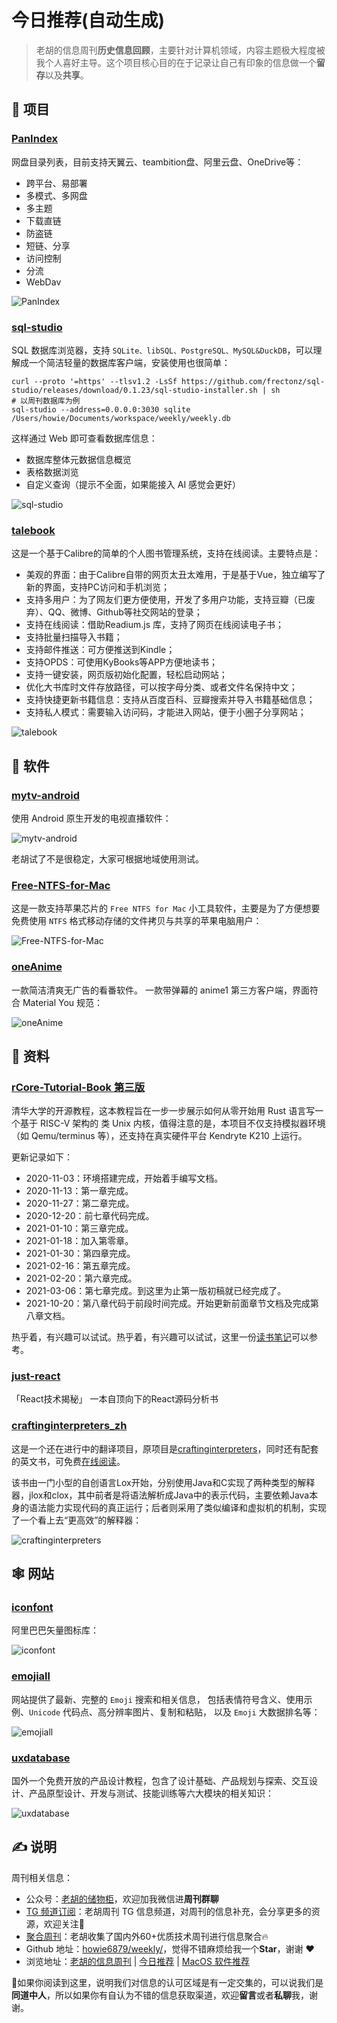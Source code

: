 # 今日推荐(自动生成)

> 老胡的信息周刊**历史信息回顾**，主要针对计算机领域，内容主题极大程度被我个人喜好主导。这个项目核心目的在于记录让自己有印象的信息做一个**留存**以及**共享**。


## 🎯 项目 

### [PanIndex](https://github.com/libsgh/PanIndex)

网盘目录列表，目前支持天翼云、teambition盘、阿里云盘、OneDrive等：

- 跨平台、易部署
- 多模式、多网盘
- 多主题
- 下载直链
- 防盗链
- 短链、分享
- 访问控制
- 分流
- WebDav

![PanIndex](https://images-1252557999.file.myqcloud.com/uPic/PanIndex.jpg) 

### [sql-studio](https://github.com/frectonz/sql-studio)

SQL 数据库浏览器，支持 `SQLite、libSQL、PostgreSQL、MySQL&DuckDB`，可以理解成一个简洁轻量的数据库客户端，安装使用也很简单：

```shell
curl --proto '=https' --tlsv1.2 -LsSf https://github.com/frectonz/sql-studio/releases/download/0.1.23/sql-studio-installer.sh | sh
# 以周刊数据库为例
sql-studio --address=0.0.0.0:3030 sqlite /Users/howie/Documents/workspace/weekly/weekly.db
```

这样通过 Web 即可查看数据库信息：

- 数据库整体元数据信息概览
- 表格数据浏览
- 自定义查询（提示不全面，如果能接入 AI 感觉会更好）

![sql-studio](https://images-1252557999.file.myqcloud.com/uPic/sql-studio.jpg) 

### [talebook](https://github.com/talebook/talebook)

这是一个基于Calibre的简单的个人图书管理系统，支持在线阅读。主要特点是：

- 美观的界面：由于Calibre自带的网页太丑太难用，于是基于Vue，独立编写了新的界面，支持PC访问和手机浏览；
- 支持多用户：为了网友们更方便使用，开发了多用户功能，支持豆瓣（已废弃）、QQ、微博、Github等社交网站的登录；
- 支持在线阅读：借助Readium.js 库，支持了网页在线阅读电子书；
- 支持批量扫描导入书籍；
- 支持邮件推送：可方便推送到Kindle；
- 支持OPDS：可使用KyBooks等APP方便地读书；
- 支持一键安装，网页版初始化配置，轻松启动网站；
- 优化大书库时文件存放路径，可以按字母分类、或者文件名保持中文；
- 支持快捷更新书籍信息：支持从百度百科、豆瓣搜索并导入书籍基础信息；
- 支持私人模式：需要输入访问码，才能进入网站，便于小圈子分享网站；

![talebook](https://images-1252557999.file.myqcloud.com/uPic/VmLmag.png) 

## 🤖 软件 

### [mytv-android](https://github.com/yaoxieyoulei/mytv-android)

使用 Android 原生开发的电视直播软件：

![mytv-android](https://cdn.jsdelivr.net/gh/howie6879/oss/uPic/mytv-android.jpg)

老胡试了不是很稳定，大家可根据地域使用测试。 

### [Free-NTFS-for-Mac](https://github.com/hoochanlon/Free-NTFS-for-Mac)

这是一款支持苹果芯片的 `Free NTFS for Mac` 小工具软件，主要是为了方便想要免费使用 `NTFS` 格式移动存储的文件拷贝与共享的苹果电脑用户：

![Free-NTFS-for-Mac](https://images-1252557999.file.myqcloud.com/uPic/Free-NTFS-for-Mac.png) 

### [oneAnime](https://github.com/Predidit/oneAnime)

一款简洁清爽无广告的看番软件。 一款带弹幕的 anime1 第三方客户端，界面符合 Material You 规范：

![oneAnime](https://images-1252557999.file.myqcloud.com/uPic/oneAnime.jpg) 

## 👀 资料 

### [rCore-Tutorial-Book 第三版](https://rcore-os.github.io/rCore-Tutorial-Book-v3/index.html)

清华大学的开源教程，这本教程旨在一步一步展示如何从零开始用 Rust 语言写一个基于 RISC-V 架构的 类 Unix 内核，值得注意的是，本项目不仅支持模拟器环境（如 Qemu/terminus 等），还支持在真实硬件平台 Kendryte K210 上运行。

更新记录如下：

- 2020-11-03：环境搭建完成，开始着手编写文档。
- 2020-11-13：第一章完成。
- 2020-11-27：第二章完成。
- 2020-12-20：前七章代码完成。
- 2021-01-10：第三章完成。
- 2021-01-18：加入第零章。
- 2021-01-30：第四章完成。
- 2021-02-16：第五章完成。
- 2021-02-20：第六章完成。
- 2021-03-06：第七章完成。到这里为止第一版初稿就已经完成了。
- 2021-10-20：第八章代码于前段时间完成。开始更新前面章节文档及完成第八章文档。

热乎着，有兴趣可以试试。热乎着，有兴趣可以试试，这里一份[读书笔记](https://github.com/hemashushu/practice-toy-os-riscv-rust)可以参考。 

### [just-react](https://github.com/BetaSu/just-react)

「React技术揭秘」 一本自顶向下的React源码分析书 

### [craftinginterpreters_zh](https://github.com/GuoYaxiang/craftinginterpreters_zh)

这是一个还在进行中的翻译项目，原项目是[craftinginterpreters](https://github.com/munificent/craftinginterpreters)，同时还有配套的英文书，可免费[在线阅读](http://www.craftinginterpreters.com/)。

该书由一门小型的自创语言Lox开始，分别使用Java和C实现了两种类型的解释器，jlox和clox，其中前者是将语法解析成Java中的表示代码，主要依赖Java本身的语法能力实现代码的真正运行；后者则采用了类似编译和虚拟机的机制，实现了一个看上去“更高效”的解释器：

![craftinginterpreters](https://images-1252557999.file.myqcloud.com/uPic/craftinginterpreters.jpg) 

## 🕸 网站 

### [iconfont](https://www.iconfont.cn/)

阿里巴巴矢量图标库：

![iconfont](https://images-1252557999.file.myqcloud.com/uPic/iconfont.jpg) 

### [emojiall](https://www.emojiall.com/)

网站提供了最新、完整的 `Emoji` 搜索和相关信息， 包括表情符号含义、使用示例、`Unicode` 代码点、高分辨率图片、复制和粘贴， 以及 `Emoji` 大数据排名等：

![emojiall](https://images-1252557999.file.myqcloud.com/uPic/emojiall.jpg) 

### [uxdatabase](https://www.uxdatabase.io/)

国外一个免费开放的产品设计教程，包含了设计基础、产品规划与探索、交互设计、产品原型设计、开发与测试、技能训练等六大模块的相关知识：

![uxdatabase](https://images-1252557999.file.myqcloud.com/uPic/uxdatabase.jpg) 

## ✍️ 说明

周刊相关信息：

- 公众号：[老胡的储物柜](https://images-1252557999.file.myqcloud.com/uPic/ETIbMe.jpg)，欢迎加我微信进**周刊群聊**
- [TG 频道订阅](https://t.me/howie_weekly)：老胡周刊 TG 信息频道，对周刊的信息补充，会分享更多的资源，欢迎关注👏
- [聚合周刊](https://www.fre321.com/weekly)：老胡收集了国内外60+优质技术周刊进行信息聚合🔥
- Github 地址：[howie6879/weekly/](https://github.com/howie6879/weekly/)，觉得不错麻烦给我一个**Star**，谢谢 ❤️
- 浏览地址：[老胡的信息周刊](https://weekly.howie6879.com) | [今日推荐](https://weekly.howie6879.com/recommend/index.html) | [MacOS 软件推荐](https://weekly.howie6879.com/soft/mac.html)

🙌如果你阅读到这里，说明我们对信息的认可区域是有一定交集的，可以说我们是**同道中人**，所以如果你有自认为不错的信息获取渠道，欢迎**留言**或者**私聊**我，谢谢。